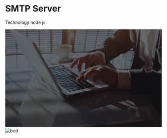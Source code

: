 # SMTP Server
Technology
  node js



![Hello how are you](https://raw.githubusercontent.com/SAURABHKUMARGGA/firstlookweb/gh-pages/static/media/background.8be2d332.jpg)
![bcd](https://github.com/user-attachments/assets/3c6a6421-700a-47cc-940f-10a52136f215)
